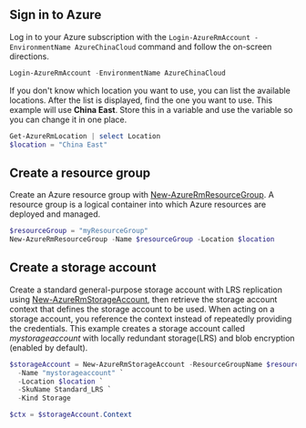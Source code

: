 ## Sign in to Azure

Log in to your Azure subscription with the `Login-AzureRmAccount -EnvironmentName AzureChinaCloud` command and follow the on-screen directions.

```powershell
Login-AzureRmAccount -EnvironmentName AzureChinaCloud
```

If you don't know which location you want to use, you can list the available locations. After the list is displayed, find the one you want to use. This example will use **China East**. Store this in a variable and use the variable so you can change it in one place.

```powershell
Get-AzureRmLocation | select Location 
$location = "China East"
```

## Create a resource group

Create an Azure resource group with [New-AzureRmResourceGroup](https://docs.microsoft.com/powershell/module/azurerm.resources/new-azurermresourcegroup). A resource group is a logical container into which Azure resources are deployed and managed. 

```powershell
$resourceGroup = "myResourceGroup"
New-AzureRmResourceGroup -Name $resourceGroup -Location $location 
```

## Create a storage account

Create a standard general-purpose storage account with LRS replication using [New-AzureRmStorageAccount](https://docs.microsoft.com/powershell/module/azurerm.storage/New-AzureRmStorageAccount), then retrieve the storage account context that defines the storage account to be used. When acting on a storage account, you reference the context instead of repeatedly providing the credentials. This example creates a storage account called *mystorageaccount* with locally redundant storage(LRS) and blob encryption (enabled by default).

```powershell
$storageAccount = New-AzureRmStorageAccount -ResourceGroupName $resourceGroup `
  -Name "mystorageaccount" `
  -Location $location `
  -SkuName Standard_LRS `
  -Kind Storage

$ctx = $storageAccount.Context
```
